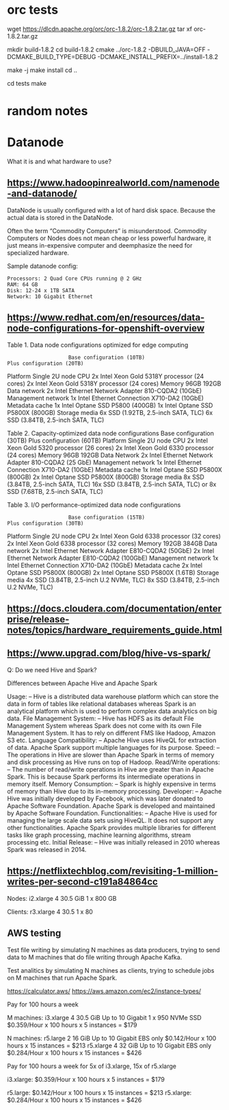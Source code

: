 # orc tests

wget https://dlcdn.apache.org/orc/orc-1.8.2/orc-1.8.2.tar.gz
tar xf orc-1.8.2.tar.gz

mkdir build-1.8.2
cd build-1.8.2
cmake ../orc-1.8.2 -DBUILD_JAVA=OFF -DCMAKE_BUILD_TYPE=DEBUG -DCMAKE_INSTALL_PREFIX=../install-1.8.2

make -j
make install
cd ..


cd tests
make

# random notes

# Datanode

What it is and what hardware to use?

## https://www.hadoopinrealworld.com/namenode-and-datanode/

DataNode is usually configured with a lot of hard disk space. Because the actual data is stored in the DataNode.

Often the term “Commodity Computers” is misunderstood. Commodity Computers or Nodes does not mean cheap or less powerful hardware, it just means in-expensive computer and deemphasize the need for specialized hardware.

Sample datanode config:

	Processors: 2 Quad Core CPUs running @ 2 GHz
	RAM: 64 GB
	Disk: 12-24 x 1TB SATA
	Network: 10 Gigabit Ethernet


## https://www.redhat.com/en/resources/data-node-configurations-for-openshift-overview


Table 1. Data node configurations optimized for edge computing

 						Base configuration (10TB)							Plus configuration (20TB)
Platform										Single 2U node
CPU						2x Intel Xeon Gold 5318Y processor (24 cores)		2x Intel Xeon Gold 5318Y processor (24 cores)
Memory							96GB											192GB
Data network						2x Intel Ethernet Network Adapter 810-CQDA2 (10GbE)
Management network	  				1x Intel Ethernet Connection X710-DA2 (10GbE)
Metadata cache	  		1x Intel Optane SSD P5800 (400GB)	  				1x Intel Optane SSD P5800X (800GB)
Storage media	  		6x SSD (1.92TB, 2.5-inch SATA, TLC)					6x SSD (3.84TB, 2.5-inch SATA, TLC)


Table 2. Capacity-optimized data node configurations
 						Base configuration (30TB)							Plus configuration (60TB)
Platform										Single 2U node
CPU						2x Intel Xeon Gold 5320 processor (26 cores)		2x Intel Xeon Gold 6330 processor (24 cores)
Memory							96GB											192GB
Data Network	  					2x Intel Ethernet Network Adapter 810-CQDA2 (25 GbE)
Management network					1x Intel Ethernet Connection X710-DA2 (10GbE)
Metadata cache	  		1x Intel Optane SSD P5800X (800GB)	  				2x Intel Optane SSD P5800X (800GB)
Storage media			8x SSD (3.84TB, 2.5-inch SATA, TLC)					16x SSD (3.84TB, 2.5-inch SATA, TLC) 
																			or 8x SSD (7.68TB, 2.5-inch SATA, TLC)

Table 3. I/O performance-optimized data node configurations

 						Base configuration (15TB)								Plus configuration (30TB)
Platform											Single 2U node
CPU						2x Intel Xeon Gold 6338 processor (32 cores)			2x Intel Xeon Gold 6338 processor (32 cores)
Memory								192GB												384GB
Data network			2x Intel Ethernet Network Adapter E810-CQDA2 (50GbE)	2x Intel Ethernet Network Adapter E810-CQDA2 (100GbE)
Management network					1x Intel Ethernet Connection X710-DA2 (10GbE)
Metadata cache			2x Intel Optane SSD P5800X (800GB)						2x Intel Optane SSD P5800X (1.6TB)
Storage media			4x SSD (3.84TB, 2.5-inch U.2 NVMe, TLC)					8x SSD (3.84TB, 2.5-inch U.2 NVMe, TLC)


## https://docs.cloudera.com/documentation/enterprise/release-notes/topics/hardware_requirements_guide.html

## https://www.upgrad.com/blog/hive-vs-spark/

Q: Do we need Hive and Spark?

Differences between Apache Hive and Apache Spark

Usage: – Hive is a distributed data warehouse platform which can store the data in form of tables like relational databases whereas Spark is an analytical platform which is used to perform complex data analytics on big data.
File Management System: – Hive has HDFS as its default File Management System whereas Spark does not come with its own File Management System. It has to rely on different FMS like Hadoop, Amazon S3 etc.
Language Compatibility: – Apache Hive uses HiveQL for extraction of data. Apache Spark support multiple languages for its purpose.
Speed: – The operations in Hive are slower than Apache Spark in terms of memory and disk processing as Hive runs on top of Hadoop.
Read/Write operations: – The number of read/write operations in Hive are greater than in Apache Spark. This is because Spark performs its intermediate operations in memory itself.
Memory Consumption: – Spark is highly expensive in terms of memory than Hive due to its in-memory processing.
Developer: – Apache Hive was initially developed by Facebook, which was later donated to Apache Software Foundation. Apache Spark is developed and maintained by Apache Software Foundation.
Functionalities: – Apache Hive is used for managing the large scale data sets using HiveQL. It does not support any other functionalities. Apache Spark provides multiple libraries for different tasks like graph processing, machine learning algorithms, stream processing etc.
Initial Release: – Hive was initially released in 2010 whereas Spark was released in 2014.



## https://netflixtechblog.com/revisiting-1-million-writes-per-second-c191a84864cc

Nodes: 		i2.xlarge	4	30.5 GiB	1 x 800 GB	

Clients: 	r3.xlarge	4	30.5		1 x 80	


## AWS testing

Test file writing by simulating N machines as data producers, trying to send
data to M machines that do file writing through Apache Kafka.

Test analitics by simulating N machines as clients, trying to schedule jobs
on M machines that run Apache Spark.

https://calculator.aws/
https://aws.amazon.com/ec2/instance-types/

Pay for 100 hours a week

M machines:
	i3.xlarge	4	30.5 GiB	Up to 10 Gigabit	1 x 950 NVMe SSD	$0.359/Hour  x 100 hours x 5 instances  = $179

N machines:
	r5.large	2	16 GiB		Up to 10 Gigabit	EBS only			$0.142/Hour  x 100 hours x 15 instances = $213
	r5.xlarge	4	32 GiB		Up to 10 Gigabit	EBS only			$0.284/Hour  x 100 hours x 15 instances = $426



Pay for 100 hours a week for 5x of i3.xlarge, 15x of r5.xlarge

i3.xlarge: $0.359/Hour x 100 hours x 5 instances  = $179

r5.large:  $0.142/Hour x 100 hours x 15 instances = $213
r5.xlarge: $0.284/Hour x 100 hours x 15 instances = $426


